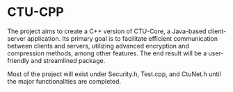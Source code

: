 # CTU-CPP
The project aims to create a C++ version of CTU-Core, a Java-based client-server application. Its primary goal is to facilitate efficient communication between clients and servers, utilizing advanced encryption and compression methods, among other features. The end result will be a user-friendly and streamlined package.

Most of the project will exist under Security.h, Test.cpp, and CtuNet.h until the major functionalities are completed.
